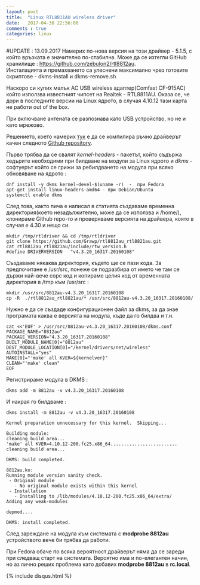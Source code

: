 ```yaml
---
layout: post
title:  "Linux RTL8811AU wireless driver"
date:   2017-04-30 22:56:00
comments : true
categories: linux
---
```


#UPDATE : 13.09.2017
Намерих по-нова версия на този драйвер - 5.1.5, с който връзката е значително по-стабилна. Може да се изтегли GitHub хранилище : https://github.com/zebulon2/rtl8812au. <br>
Инсталацията и премахването са улеснени максимално чрез готовите скриптове - dkms-install и dkms-remove.sh
<br>



Наскоро си купих малък AC USB wireless адаптер(Comfast CF-915AC) който използва известният чипсет на Realtek - RTL8811AU. 
Оказа се, че дори в последните версии на Linux ядрото, в случая 4.10.12 тази карта не работи out of the box. 

При включване антената се разпознава като USB устройство, но не и като мрежово. 

Решението, което намерих [тук](http://dustymabe.com/2016/01/24/802-11ac-on-linux-with-netgear-a6100-rtl8811au-usb-adapter/) е да се компилира ръчно драйверът качен следното [Github repository](https://github.com/Grawp/rtl8812au_rtl8821au).


Първо трябва да се свалят *kernel-headers* - пакетът, който съдържа хедърите необходими при билдване на модули за Linux ядрото и *dkms* - софтуерът който се грижи за ребилдването на модула при всяко обновяване на ядрото :  


```
dnf install -y dkms kernel-devel-$(uname -r)  -  при Fedora
apt-get install linux-headers-amd64 - при Debian/Ubuntu
systemctl enable dkms
```

След това, както пича е написал в статията създаваме временна директория(което незадължително, може да се използва и /home/), клонираме Github repo-то и проверяваме версията на драйвера, която в случая е 4.30 и нещо си. 

```
mkdir /tmp/rtldriver && cd /tmp/rtldriver
git clone https://github.com/Grawp/rtl8812au_rtl8821au.git
cat rtl8812au_rtl8821au/include/rtw_version.h 
#define DRIVERVERSION   "v4.3.20_16317.20160108"
```


Създаваме някаква директория, където ще се пази кода. За предпочитане е /usr/src, понеже се подразбира от името че там се държи най-вече сорс код и копираме целия код от временната директория в /tmp към /usr/src :

```
mkdir /usr/src/8812au-v4.3.20_16317.20160108
cp -R  ./rtl8812au_rtl8821au/* /usr/src/8812au-v4.3.20_16317.20160108/
```

Нужно е да се създаде конфигурационен файл за dkms, за да знае програмата каква е версията на модула, къде да го билдва и т.н.

```
cat <<'EOF' > /usr/src/8812au-v4.3.20_16317.20160108/dkms.conf
PACKAGE_NAME="8812au"
PACKAGE_VERSION="4.3.20_16317.20160108"
BUILT_MODULE_NAME[0]="8812au"
DEST_MODULE_LOCATION[0]="/kernel/drivers/net/wireless"
AUTOINSTALL="yes"
MAKE[0]="'make' all KVER=${kernelver}"
CLEAN="'make' clean"
EOF

```


Регистрираме модула в DKMS : 

```
dkms add -m 8812au -v v4.3.20_16317.20160108
```

И накрая го билдваме : 

```
dkms install -m 8812au -v v4.3.20_16317.20160108

Kernel preparation unnecessary for this kernel.  Skipping...

Building module:
cleaning build area...
'make' all KVER=4.10.12-200.fc25.x86_64.........................
cleaning build area...

DKMS: build completed.

8812au.ko:
Running module version sanity check.
 - Original module
   - No original module exists within this kernel
 - Installation
   - Installing to /lib/modules/4.10.12-200.fc25.x86_64/extra/
Adding any weak-modules

depmod....

DKMS: install completed.

```


След зареждане на модула към системата с **modprobe 8812au** устройството вече би трябва да работи. 


При Fedora обаче по всяка вероятност драйверът няма да се зареди при следващ старт на системата. Вероятно има и по-елегантен начин, но аз лично реших проблема като добавих **modprobe 8812au** в **rc.local**. 


{% include disqus.html %}


